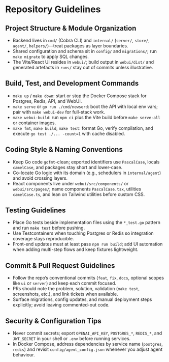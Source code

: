 # Repository Guidelines

## Project Structure & Module Organization
- Backend lives in `cmd/` (Cobra CLI) and `internal/` (`server/`, `store/`, `agent/`, `helpers/`)—treat packages as layer boundaries.
- Shared configuration and schema sit in `config/` and `migrations/`; run `make migrate` to apply SQL changes.
- The Vite/React UI resides in `webui/`; build output in `webui/dist/` and generated artefacts in `runs/` stay out of commits unless illustrative.

## Build, Test, and Development Commands
- `make up` / `make down`: start or stop the Docker Compose stack for Postgres, Redis, API, and WebUI.
- `make serve` or `go run ./cmd/newserd`: boot the API with local env vars; pair with `make webui-dev` for full-stack work.
- `make webui-build`: run `npm ci` plus the Vite build before `make serve-all` or container images.
- `make fmt`, `make build`, `make test`: format Go, verify compilation, and execute `go test ./... -count=1` with cache disabled.

## Coding Style & Naming Conventions
- Keep Go code `gofmt`-clean; exported identifiers use `PascalCase`, locals `camelCase`, and packages stay short and lower-case.
- Co-locate Go logic with its domain (e.g., schedulers in `internal/agent`) and avoid crossing layers.
- React components live under `webui/src/components/` or `webui/src/pages/`; name components `PascalCase.tsx`, utilities `camelCase.ts`, and lean on Tailwind utilities before custom CSS.

## Testing Guidelines
- Place Go tests beside implementation files using the `*_test.go` pattern and run `make test` before pushing.
- Use Testcontainers when touching Postgres or Redis so integration coverage stays reproducible.
- Front-end updates must at least pass `npm run build`; add UI automation when adding multi-step flows and keep fixtures lightweight.

## Commit & Pull Request Guidelines
- Follow the repo’s conventional commits (`feat`, `fix`, `docs`, optional scopes like `ui` or `server`) and keep each commit focused.
- PRs should note the problem, solution, validation (`make test`, screenshots, etc.), and link tickets when available.
- Surface migrations, config updates, and manual deployment steps explicitly; avoid leaving commented-out code.

## Security & Configuration Tips
- Never commit secrets; export `OPENAI_API_KEY`, `POSTGRES_*`, `REDIS_*`, and `JWT_SECRET` in your shell or `.env` before running services.
- In Docker Compose, address dependencies by service name (`postgres`, `redis`) and revisit `config/agent_config.json` whenever you adjust agent behaviour.
